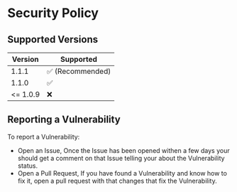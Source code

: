 # Security Policy

## Supported Versions

| Version | Supported          |
| ------- | ------------------ |
| 1.1.1  | :white_check_mark: (Recommended)|
| 1.1.0  | :white_check_mark:|
| <= 1.0.9  | :x:                |

## Reporting a Vulnerability

To report a Vulnerability:

- Open an Issue, Once the Issue has been opened withen a few days your should get a comment on that Issue telling your about the Vulnerability status.
-  Open a Pull Request, If you have found a Vulnerability and know how to fix it, open a pull request with that changes that fix the Vulnerability.
